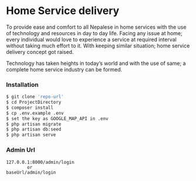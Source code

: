 # Home Service delivery
To provide ease and comfort to all Nepalese in home services with the use of technology and resources in day to day life. Facing any issue at home; every individual would love to experience a service at required interval without taking much effort to it. With keeping similar situation; home service delivery concept got raised.

Technology has taken heights in today’s world and with the use of same; a complete home service industry can be formed. 



### Installation

```sh
$ git clone 'repo-url'
$ cd ProjectDirectory
$ composer install
$ cp .env.example .env
$ set the key as GOOGLE_MAP_API in .env
$ php artisan migrate
$ php artisan db:seed
$ php artisan serve

```

### Admin Url

```
127.0.0.1:8000/admin/login
        or
baseUrl/admin/login
````


